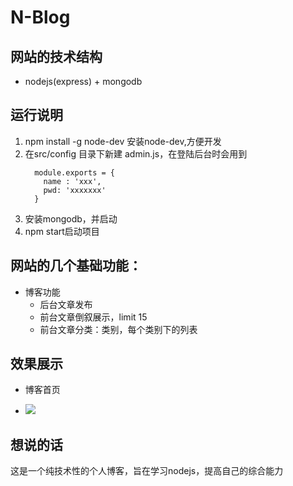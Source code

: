 # N-Blog

## 网站的技术结构
* nodejs(express) + mongodb

## 运行说明
  1. npm install -g node-dev 安装node-dev,方便开发
  2. 在src/config 目录下新建 admin.js，在登陆后台时会用到
      ```
        module.exports = {
          name : 'xxx',
          pwd: 'xxxxxxx'
        }
      ```
  3. 安装mongodb，并启动
  4. npm start启动项目

## 网站的几个基础功能：

  * 博客功能
    * 后台文章发布
    * 前台文章倒叙展示，limit 15
    * 前台文章分类：类别，每个类别下的列表

## 效果展示
  * 博客首页
  - ![](./public/img/readme0.png)


## 想说的话
   这是一个纯技术性的个人博客，旨在学习nodejs，提高自己的综合能力
